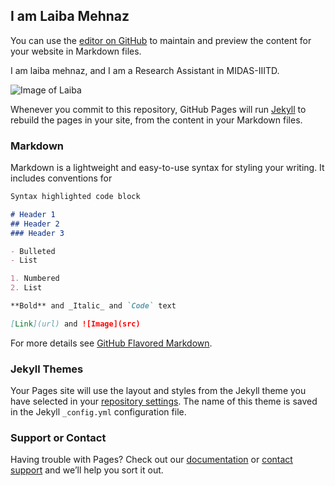 ## I am Laiba Mehnaz
You can use the [editor on GitHub](https://github.com/laibamehnaz/laibamehnaz.github.io/edit/main/README.md) to maintain and preview the content for your website in Markdown files.

I am laiba mehnaz, and I am a Research Assistant in MIDAS-IIITD. 

![Image of Laiba](https://github.com/laibamehnaz/laibamehnaz.github.io/images/ProfilePhoto_Github.jpg)


Whenever you commit to this repository, GitHub Pages will run [Jekyll](https://jekyllrb.com/) to rebuild the pages in your site, from the content in your Markdown files.

### Markdown

Markdown is a lightweight and easy-to-use syntax for styling your writing. It includes conventions for

```markdown
Syntax highlighted code block

# Header 1
## Header 2
### Header 3

- Bulleted
- List

1. Numbered
2. List

**Bold** and _Italic_ and `Code` text

[Link](url) and ![Image](src)
```

For more details see [GitHub Flavored Markdown](https://guides.github.com/features/mastering-markdown/).

### Jekyll Themes

Your Pages site will use the layout and styles from the Jekyll theme you have selected in your [repository settings](https://github.com/laibamehnaz/laibamehnaz.github.io/settings). The name of this theme is saved in the Jekyll `_config.yml` configuration file.

### Support or Contact

Having trouble with Pages? Check out our [documentation](https://docs.github.com/categories/github-pages-basics/) or [contact support](https://github.com/contact) and we’ll help you sort it out.
